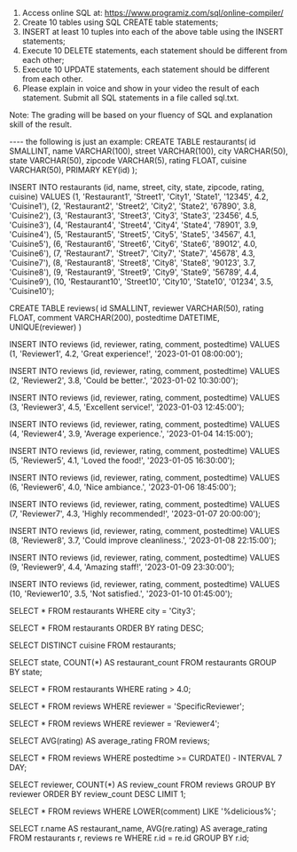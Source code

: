 1. Access online SQL at: https://www.programiz.com/sql/online-compiler/
2. Create 10 tables using SQL CREATE table statements; 
3. INSERT at least 10 tuples into each of the above table using the INSERT statements;
4. Execute 10 DELETE statements, each statement should be different from each other;
5. Execute 10 UPDATE statements, each statement should be different from each other.
6. Please explain in voice and show in your video the result of each statement. Submit all SQL statements in a file called sql.txt. 

Note: The grading will be based on your fluency of SQL and explanation skill of the result. 

---- the following is just an example: 
CREATE TABLE restaurants(
     id SMALLINT,
     name VARCHAR(100),
     street VARCHAR(100),
     city VARCHAR(50),
     state VARCHAR(50),
     zipcode VARCHAR(5),
     rating FLOAT,
     cuisine VARCHAR(50),
     PRIMARY KEY(id)
);

INSERT INTO restaurants (id, name, street, city, state, zipcode, rating, cuisine)
VALUES
  (1, 'Restaurant1', 'Street1', 'City1', 'State1', '12345', 4.2, 'Cuisine1'),
  (2, 'Restaurant2', 'Street2', 'City2', 'State2', '67890', 3.8, 'Cuisine2'),
  (3, 'Restaurant3', 'Street3', 'City3', 'State3', '23456', 4.5, 'Cuisine3'),
  (4, 'Restaurant4', 'Street4', 'City4', 'State4', '78901', 3.9, 'Cuisine4'),
  (5, 'Restaurant5', 'Street5', 'City5', 'State5', '34567', 4.1, 'Cuisine5'),
  (6, 'Restaurant6', 'Street6', 'City6', 'State6', '89012', 4.0, 'Cuisine6'),
  (7, 'Restaurant7', 'Street7', 'City7', 'State7', '45678', 4.3, 'Cuisine7'),
  (8, 'Restaurant8', 'Street8', 'City8', 'State8', '90123', 3.7, 'Cuisine8'),
  (9, 'Restaurant9', 'Street9', 'City9', 'State9', '56789', 4.4, 'Cuisine9'),
  (10, 'Restaurant10', 'Street10', 'City10', 'State10', '01234', 3.5, 'Cuisine10');

CREATE TABLE reviews(
    id SMALLINT,
    reviewer VARCHAR(50),
    rating FLOAT,
    comment VARCHAR(200),
    postedtime DATETIME,
    UNIQUE(reviewer)
)    

INSERT INTO reviews (id, reviewer, rating, comment, postedtime)
VALUES (1, 'Reviewer1', 4.2, 'Great experience!', '2023-01-01 08:00:00');

INSERT INTO reviews (id, reviewer, rating, comment, postedtime)
VALUES (2, 'Reviewer2', 3.8, 'Could be better.', '2023-01-02 10:30:00');

INSERT INTO reviews (id, reviewer, rating, comment, postedtime)
VALUES (3, 'Reviewer3', 4.5, 'Excellent service!', '2023-01-03 12:45:00');

INSERT INTO reviews (id, reviewer, rating, comment, postedtime)
VALUES (4, 'Reviewer4', 3.9, 'Average experience.', '2023-01-04 14:15:00');

INSERT INTO reviews (id, reviewer, rating, comment, postedtime)
VALUES (5, 'Reviewer5', 4.1, 'Loved the food!', '2023-01-05 16:30:00');

INSERT INTO reviews (id, reviewer, rating, comment, postedtime)
VALUES (6, 'Reviewer6', 4.0, 'Nice ambiance.', '2023-01-06 18:45:00');

INSERT INTO reviews (id, reviewer, rating, comment, postedtime)
VALUES (7, 'Reviewer7', 4.3, 'Highly recommended!', '2023-01-07 20:00:00');

INSERT INTO reviews (id, reviewer, rating, comment, postedtime)
VALUES (8, 'Reviewer8', 3.7, 'Could improve cleanliness.', '2023-01-08 22:15:00');

INSERT INTO reviews (id, reviewer, rating, comment, postedtime)
VALUES (9, 'Reviewer9', 4.4, 'Amazing staff!', '2023-01-09 23:30:00');

INSERT INTO reviews (id, reviewer, rating, comment, postedtime)
VALUES (10, 'Reviewer10', 3.5, 'Not satisfied.', '2023-01-10 01:45:00');


SELECT * FROM restaurants WHERE city = 'City3';

SELECT * FROM restaurants ORDER BY rating DESC;

SELECT DISTINCT cuisine FROM restaurants;

SELECT state, COUNT(*) AS restaurant_count FROM restaurants GROUP BY state;

SELECT * FROM restaurants WHERE rating > 4.0;

SELECT * FROM reviews WHERE reviewer = 'SpecificReviewer';


SELECT * FROM reviews WHERE reviewer = 'Reviewer4';

SELECT AVG(rating) AS average_rating FROM reviews;

SELECT * FROM reviews WHERE postedtime >= CURDATE() - INTERVAL 7 DAY;

SELECT reviewer, COUNT(*) AS review_count FROM reviews GROUP BY reviewer ORDER BY review_count DESC LIMIT 1;

SELECT * FROM reviews WHERE LOWER(comment) LIKE '%delicious%';


SELECT r.name AS restaurant_name, AVG(re.rating) AS average_rating
FROM restaurants r, reviews re
WHERE r.id = re.id
GROUP BY r.id;






  

